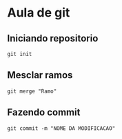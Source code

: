 # Aula de git
## Iniciando repositorio
```git init```

## Mesclar ramos
```git merge "Ramo"```

## Fazendo commit
```git commit -m "NOME DA MODIFICACAO"```
